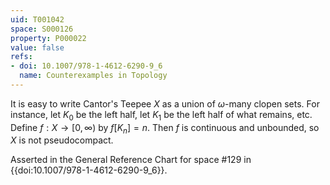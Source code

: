 ```yaml
---
uid: T001042
space: S000126
property: P000022
value: false
refs:
- doi: 10.1007/978-1-4612-6290-9_6
  name: Counterexamples in Topology
---
```


It is easy to write Cantor's Teepee $X$ as a union of $\omega$-many clopen sets.  For instance, let $K_0$ be the left half, let $K_1$ be the left half of what remains, etc. Define $f:X\to [0,\infty)$ by $f[K_n]=n$. Then $f$ is continuous and unbounded, so $X$ is not pseudocompact.

Asserted in the General Reference Chart for space #129 in
{{doi:10.1007/978-1-4612-6290-9_6}}.
